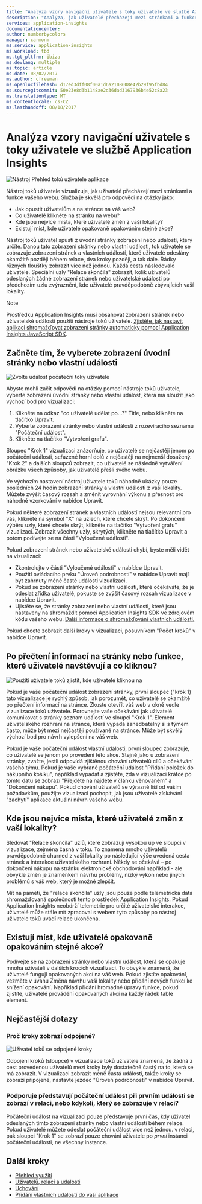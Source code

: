 ```yaml
---
title: "Analýza vzory navigační uživatele s toky uživatele ve službě Azure Application Insights | Microsoft docs"
description: "Analýza, jak uživatelé přecházejí mezi stránkami a funkce vaší webové aplikace."
services: application-insights
documentationcenter: 
author: numberbycolors
manager: carmonm
ms.service: application-insights
ms.workload: tbd
ms.tgt_pltfrm: ibiza
ms.devlang: multiple
ms.topic: article
ms.date: 08/02/2017
ms.author: cfreeman
ms.openlocfilehash: d17ed3dff08f00a1d6a2108608e42b29f95fbd84
ms.sourcegitcommit: 50e23e8d3b1148ae2d36dad3167936b4e52c8a23
ms.translationtype: MT
ms.contentlocale: cs-CZ
ms.lasthandoff: 08/18/2017
---
```

# <a name="analyze-user-navigation-patterns-with-user-flows-in-application-insights"></a>Analýza vzory navigační uživatele s toky uživatele ve službě Application Insights

![Nástroj Přehled toků uživatele aplikace](./media/app-insights-usage-flows/flows.png)

Nástroj toků uživatele vizualizuje, jak uživatelé přecházejí mezi stránkami a funkce vašeho webu. Služba je skvělá pro odpovědi na otázky jako:
* Jak opustit uživatelům a na stránce na váš web?
* Co uživatelé klikněte na stránku na webu?
* Kde jsou nejvíce místa, které uživatelé změn z vaší lokality?
* Existují míst, kde uživatelé opakovaně opakováním stejné akce?

Nástroj toků uživatel spustí z úvodní stránky zobrazení nebo událostí, který určíte. Danou tato zobrazení stránky nebo vlastní události, tok uživatele se zobrazuje zobrazení stránek a vlastních událostí, které uživatelé odeslány okamžitě později během relace, dva kroky později, a tak dále. Řádky různých tloušťky zobrazit více než jednou. Každá cesta následovalo uživatele. Speciální uzly "Relace skončila" zobrazit, kolik uživatelů odeslaných žádné zobrazení stránek nebo uživatelské události po předchozím uzlu zvýraznění, kde uživatelé pravděpodobně zbývajících vaší lokality.



> [!NOTE]
> Prostředku Application Insights musí obsahovat zobrazení stránek nebo uživatelské události použití nástroje toků uživatele. [Zjistěte, jak nastavit aplikaci shromažďovat zobrazení stránky automaticky pomocí Application Insights JavaScript SDK](app-insights-javascript.md).
> 
> 

## <a name="start-by-choosing-an-initial-page-view-or-custom-event"></a>Začněte tím, že vyberete zobrazení úvodní stránky nebo vlastní události

![Zvolte událost počáteční toky uživatele](./media/app-insights-usage-flows/flows-initial-event.png)

Abyste mohli začít odpovědi na otázky pomocí nástroje toků uživatele, vyberte zobrazení úvodní stránky nebo vlastní událost, která má sloužit jako výchozí bod pro vizualizaci:
1. Klikněte na odkaz "co uživatelé udělat po...?" Title, nebo klikněte na tlačítko Upravit. 
2. Vyberte zobrazení stránky nebo vlastní události z rozevíracího seznamu "Počáteční událost".
3. Klikněte na tlačítko "Vytvoření grafu".

Sloupec "Krok 1" vizualizaci znázorňuje, co uživatelé se nejčastěji jenom po počáteční události, seřazené horní dolů z nejčastěji na nejmenší dosažený. "Krok 2" a dalších sloupců zobrazit, co uživatelé se následně vytváření obrázku všech způsoby, jak uživatelé přešli svého webu.

Ve výchozím nastavení nástroj uživatele toků náhodně ukázky pouze posledních 24 hodin zobrazení stránky a vlastní události z vaší lokality. Můžete zvýšit časový rozsah a změnit vyrovnání výkonu a přesnost pro náhodné vzorkování v nabídce Upravit.

Pokud některé zobrazení stránek a vlastních událostí nejsou relevantní pro vás, klikněte na symbol "X" na uzlech, které chcete skrýt. Po dokončení výběru uzly, které chcete skrýt, klikněte na tlačítko "Vytvoření grafu" vizualizaci. Zobrazit všechny uzly, skrytých, klikněte na tlačítko Upravit a potom podívejte se na části "Vyloučené události".

Pokud zobrazení stránek nebo uživatelské události chybí, byste měli vidět na vizualizaci:
* Zkontrolujte v části "Vyloučené události" v nabídce Upravit.
* Použití ovládacího prvku "Úroveň podrobností" v nabídce Upravit mají být zahrnuty méně časté události vizualizaci.
* Pokud se zobrazení stránky nebo vlastní události, které očekáváte, že je odeslat zřídka uživatelé, pokuste se zvýšit časový rozsah vizualizace v nabídce Upravit.
* Ujistěte se, že stránky zobrazení nebo vlastní události, které jsou nastaveny na shromáždit pomocí Application Insights SDK ve zdrojovém kódu vašeho webu. [Další informace o shromažďování vlastních událostí.](app-insights-api-custom-events-metrics.md)

Pokud chcete zobrazit další kroky v vizualizaci, posuvníkem "Počet kroků" v nabídce Upravit.

## <a name="after-visiting-a-page-or-feature-where-do-users-go-and-what-do-they-click"></a>Po přečtení informací na stránky nebo funkce, které uživatelé navštěvují a co kliknou?

![Použití uživatele toků zjistit, kde uživatelé kliknou na](./media/app-insights-usage-flows/flows-one-step.png)

Pokud je vaše počáteční událost zobrazení stránky, první sloupec ("krok 1) tato vizualizace je rychlý způsob, jak porozumět, co uživatelé se okamžitě po přečtení informací na stránce. Zkuste otevřít váš web v okně vedle vizualizace toků uživatele. Porovnejte vaše očekávání jak uživatelé komunikovat s stránky seznam událostí ve sloupci "Krok 1". Element uživatelského rozhraní na stránce, která vypadá zanedbatelný si s týmem často, může být mezi nejčastěji používané na stránce. Může být skvělý výchozí bod pro návrh vylepšení na váš web.

Pokud je vaše počáteční událost vlastní události, první sloupec zobrazuje, co uživatelé se jenom po provedení této akce. Stejně jako u zobrazení stránky, zvažte, jestli odpovídá zjištěnou chování uživatelů cílů a očekávání vašeho týmu. Pokud je vaše vybrané počáteční událost "Přidání položek do nákupního košíku", například vypadat a zjistěte, zda v vizualizaci krátce po tomto datu se zobrazí "Přejděte na najdete v článku věnovaném" a "Dokončení nákupu". Pokud chování uživatelů se výrazně liší od vašim požadavkům, použijte vizualizaci pochopit, jak jsou uživatelé získávání "zachytí" aplikace aktuální návrh vašeho webu.

## <a name="where-are-the-places-that-users-churn-most-from-your-site"></a>Kde jsou nejvíce místa, které uživatelé změn z vaší lokality?

Sledovat "Relace skončila" uzlů, které zobrazují vysokou up ve sloupci v vizualizace, zejména časná v toku. To znamená mnoho uživatelů pravděpodobně churned z vaší lokality po následující výše uvedená cesta stránek a interakce uživatelského rozhraní. Někdy se očekává – po dokončení nákupu na stránku elektronické obchodování například - ale obvykle změn je znaménkem návrhu problémy, nízký výkon nebo jiných problémů s váš web, který je možné zlepšit.

Mít na paměti, že "relace skončila" uzly jsou pouze podle telemetrická data shromažďovaná společností tento prostředek Application Insights. Pokud Application Insights neobdrží telemetrie pro určité uživatelské interakce, uživatelé může stále mít zpracoval s webem tyto způsoby po nástroj uživatele toků uvádí relace ukončena.

## <a name="are-there-places-where-users-repeat-the-same-action-over-and-over"></a>Existují míst, kde uživatelé opakovaně opakováním stejné akce?

Podívejte se na zobrazení stránky nebo vlastní událost, která se opakuje mnoha uživateli v dalších krocích vizualizaci. To obvykle znamená, že uživatelé fungují opakovaných akcí na váš web. Pokud zjistíte opakování, vezměte v úvahu Změna návrhu vaší lokality nebo přidání nových funkcí ke snížení opakování. Například přidání hromadné úpravy funkce, pokud zjistíte, uživatelé provádění opakovaných akcí na každý řádek table element.

## <a name="common-questions"></a>Nejčastější dotazy

### <a name="why-do-steps-appear-disconnected"></a>Proč kroky zobrazí odpojené?

![Uživatel toků se odpojené kroky](./media/app-insights-usage-flows/flows-disconnected.png)

Odpojení kroků (sloupce) v vizualizace toků uživatele znamená, že žádná z cest provedenou uživatelů mezi kroky byly dostatečně častý na to, která se má zobrazit. V vizualizaci zobrazit méně častá událostí, takže kroky se zobrazí připojené, nastavte jezdec "Úroveň podrobností" v nabídce Upravit.

### <a name="does-the-initial-event-represent-the-first-time-the-event-appears-in-a-session-or-any-time-it-appears-in-a-session"></a>Podporuje představují počáteční událost při prvním události se zobrazí v relaci, nebo kdykoli, který se zobrazuje v relaci?

Počáteční událost na vizualizaci pouze představuje první čas, kdy uživatel odeslaných tímto zobrazení stránky nebo vlastní události během relace. Pokud uživatelé můžete odeslat počáteční událost více než jednou. v relaci, pak sloupci "Krok 1" se zobrazí pouze chování uživatele po *první* instanci počáteční události, ne všechny instance.

## <a name="next-steps"></a>Další kroky

* [Přehled využití](app-insights-usage-overview.md)
* [Uživatelů, relací a události](app-insights-usage-segmentation.md)
* [Uchování](app-insights-usage-retention.md)
* [Přidání vlastních událostí do vaší aplikace](app-insights-api-custom-events-metrics.md)